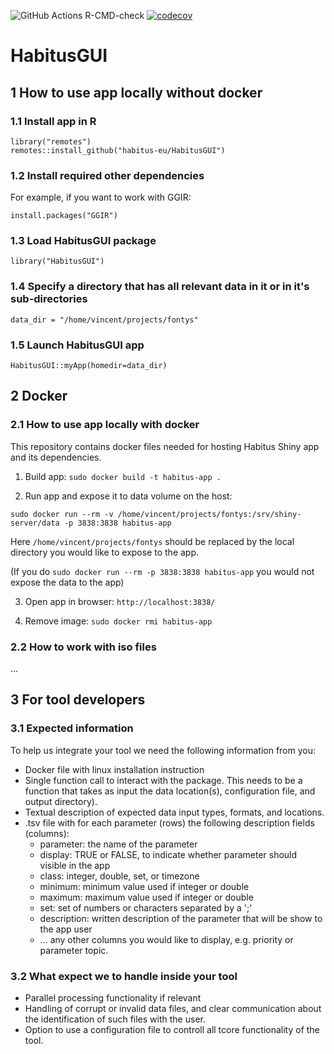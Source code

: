 ![GitHub Actions R-CMD-check](https://github.com/habitus-eu/HabitusGUI/workflows/R-CMD-check-full/badge.svg)
[![codecov](https://codecov.io/gh/habitus-eu/HabitusGUI/branch/main/graph/badge.svg?token=GPRPJ3IXWC)](https://codecov.io/gh/habitus-eu/HabitusGUI)

# HabitusGUI


## 1 How to use app locally without docker

### 1.1 Install app  in R

```
library("remotes")
remotes::install_github("habitus-eu/HabitusGUI")
```

### 1.2 Install required other dependencies

For example, if you want to work with GGIR:

`install.packages("GGIR")`

### 1.3 Load HabitusGUI package

`library("HabitusGUI")`

### 1.4 Specify a directory that has all relevant data in it or in it's sub-directories

`data_dir = "/home/vincent/projects/fontys"`

### 1.5 Launch HabitusGUI app

`HabitusGUI::myApp(homedir=data_dir)`


## 2 Docker

### 2.1 How to use app locally with docker

This repository contains docker files needed for hosting Habitus Shiny app and
its dependencies.

1. Build app: `sudo docker build -t habitus-app .`

2. Run app and expose it to data volume on the host:

`sudo docker run --rm -v /home/vincent/projects/fontys:/srv/shiny-server/data -p 3838:3838 habitus-app`

Here `/home/vincent/projects/fontys` should be replaced by the local directory you would like to expose to the app.

(If you do `sudo docker run --rm -p 3838:3838 habitus-app` you would not expose the data to the app)

3. Open app in browser: `http://localhost:3838/`

4. Remove image: `sudo docker rmi habitus-app`

### 2.2 How to work with iso files

...


## 3 For tool developers


### 3.1 Expected information

To help us integrate your tool we need the following information from you:

- Docker file with linux installation instruction
- Single function call to interact with the package. This needs to be a function that takes as input the data location(s), configuration file, and output directory).
- Textual description of expected data input types, formats, and locations.
- .tsv file with for each parameter (rows) the following description fields (columns):
  - parameter: the name of the parameter
  - display: TRUE or FALSE, to indicate whether parameter should visible in the app
  - class: integer, double, set, or timezone
  - minimum: minimum value used if integer or double
  - maximum: maximum value used if integer or double
  - set: set of numbers or characters separated by a ';'
  - description: written description of the parameter that will be show to the app user
  - ... any other columns you would like to display, e.g. priority or parameter topic.
	
### 3.2 What expect we to handle inside your tool

- Parallel processing functionality if relevant
- Handling of corrupt or invalid data files, and clear communication about the identification of such files with the user.
- Option to use a configuration file to controll all tcore functionality of the tool. 